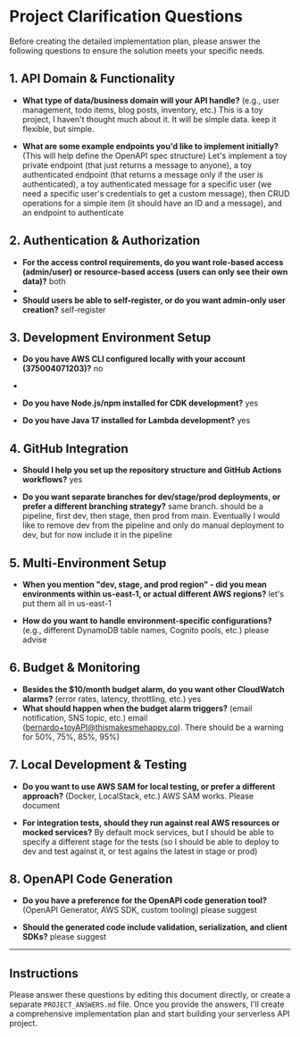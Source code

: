 # Project Clarification Questions

Before creating the detailed implementation plan, please answer the following questions to ensure the solution meets your specific needs.

## 1. API Domain & Functionality
- **What type of data/business domain will your API handle?** (e.g., user management, todo items, blog posts, inventory, etc.)
This is a toy project, I haven't thought much about it. It will be simple data. keep it flexible, but simple.

- **What are some example endpoints you'd like to implement initially?** (This will help define the OpenAPI spec structure)
Let's implement a toy private endpoint (that just returns a message to anyone), a toy authenticated endpoint (that returns a message only if the user is authenticated), a toy authenticated message for a specific user (we need a specific user's credentials to get a custom message), then CRUD operations for a simple item (it should have an ID and a message), and an endpoint to authenticate

## 2. Authentication & Authorization
- **For the access control requirements, do you want role-based access (admin/user) or resource-based access (users can only see their own data)?**
both
- 
- **Should users be able to self-register, or do you want admin-only user creation?**
self-register

## 3. Development Environment Setup
- **Do you have AWS CLI configured locally with your account (375004071203)?**
no
- 
- **Do you have Node.js/npm installed for CDK development?**
yes

- **Do you have Java 17 installed for Lambda development?**
yes

## 4. GitHub Integration
- **Should I help you set up the repository structure and GitHub Actions workflows?**
yes

- **Do you want separate branches for dev/stage/prod deployments, or prefer a different branching strategy?**
same branch. should be a pipeline, first dev, then stage, then prod from main. Eventually I would like to remove dev from the pipeline and only do manual deployment to dev, but for now include it in the pipeline

## 5. Multi-Environment Setup
- **When you mention "dev, stage, and prod region" - did you mean environments within us-east-1, or actual different AWS regions?**
let's put them all in us-east-1

- **How do you want to handle environment-specific configurations?** (e.g., different DynamoDB table names, Cognito pools, etc.)
please advise

## 6. Budget & Monitoring
- **Besides the $10/month budget alarm, do you want other CloudWatch alarms?** (error rates, latency, throttling, etc.)
yes
- **What should happen when the budget alarm triggers?** (email notification, SNS topic, etc.)
email (bernardo+toyAPI@thismakesmehappy.co). There should be a warning for 50%, 75%, 85%, 95%)

## 7. Local Development & Testing
- **Do you want to use AWS SAM for local testing, or prefer a different approach?** (Docker, LocalStack, etc.)
AWS SAM works. Please document

- **For integration tests, should they run against real AWS resources or mocked services?**
By default mock services, but I should be able to specify a different stage for the tests (so I should be able to deploy to dev and test against it, or test agains the latest in stage or prod)

## 8. OpenAPI Code Generation
- **Do you have a preference for the OpenAPI code generation tool?** (OpenAPI Generator, AWS SDK, custom tooling)
please suggest

- **Should the generated code include validation, serialization, and client SDKs?**
please suggest

---

## Instructions
Please answer these questions by editing this document directly, or create a separate `PROJECT_ANSWERS.md` file. Once you provide the answers, I'll create a comprehensive implementation plan and start building your serverless API project.
